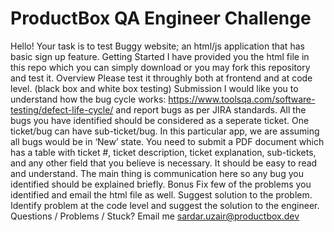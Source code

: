 # ProductBox QA Engineer Challenge

Hello! Your task is to test Buggy website; an html/js application that has basic sign up feature.
Getting Started
I have provided you the html file in this repo which you can simply download or you may fork this repository and test it.
Overview
Please test it throughly both at frontend and at code level. (black box and white box testing)
Submission
I would like you to understand how the bug cycle works: https://www.toolsqa.com/software-testing/defect-life-cycle/ and report bugs as per JIRA standards. All the bugs you have identified should be considered as a seperate ticket. One ticket/bug can have sub-ticket/bug. In this particular app, we are assuming all bugs would be in ‘New’ state.
You need to submit a PDF document which has a table with ticket #, ticket description, ticket explanation, sub-tickets, and any other field that you believe is necessary. It should be easy to read and understand. The main thing is communication here so any bug you identified should be explained briefly.
Bonus
Fix few of the problems you identified and email the html file as well.
Suggest solution to the problem.
Identify problem at the code level and suggest the solution to the engineer.
Questions / Problems / Stuck?
Email me sardar.uzair@productbox.dev
